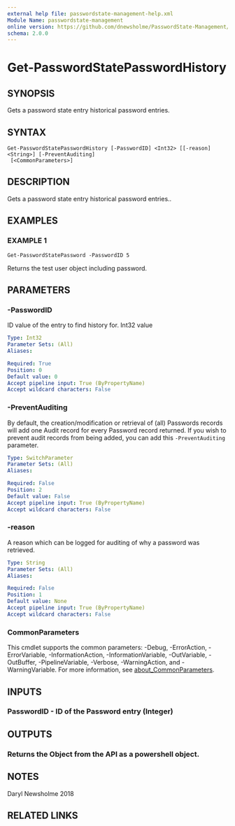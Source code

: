 ```yaml
---
external help file: passwordstate-management-help.xml
Module Name: passwordstate-management
online version: https://github.com/dnewsholme/PasswordState-Management/blob/master/docs/Get-PasswordStatePasswordHistory.md
schema: 2.0.0
---
```


# Get-PasswordStatePasswordHistory

## SYNOPSIS
Gets a password state entry historical password entries.

## SYNTAX

```
Get-PasswordStatePasswordHistory [-PasswordID] <Int32> [[-reason] <String>] [-PreventAuditing]
 [<CommonParameters>]
```

## DESCRIPTION
Gets a password state entry historical password entries..

## EXAMPLES

### EXAMPLE 1
```
Get-PasswordStatePassword -PasswordID 5
```

Returns the test user object including password.

## PARAMETERS

### -PasswordID
ID value of the entry to find history for.
Int32 value

```yaml
Type: Int32
Parameter Sets: (All)
Aliases:

Required: True
Position: 0
Default value: 0
Accept pipeline input: True (ByPropertyName)
Accept wildcard characters: False
```

### -PreventAuditing
By default, the creation/modification or retrieval of (all) Passwords records will add one Audit record for every Password record returned. If you wish to prevent audit records from being added, you can add this `-PreventAuditing` parameter.

```yaml
Type: SwitchParameter
Parameter Sets: (All)
Aliases:

Required: False
Position: 2
Default value: False
Accept pipeline input: True (ByPropertyName)
Accept wildcard characters: False
```

### -reason
A reason which can be logged for auditing of why a password was retrieved.

```yaml
Type: String
Parameter Sets: (All)
Aliases:

Required: False
Position: 1
Default value: None
Accept pipeline input: True (ByPropertyName)
Accept wildcard characters: False
```

### CommonParameters
This cmdlet supports the common parameters: -Debug, -ErrorAction, -ErrorVariable, -InformationAction, -InformationVariable, -OutVariable, -OutBuffer, -PipelineVariable, -Verbose, -WarningAction, and -WarningVariable. For more information, see [about_CommonParameters](http://go.microsoft.com/fwlink/?LinkID=113216).

## INPUTS

### PasswordID - ID of the Password entry (Integer)
## OUTPUTS

### Returns the Object from the API as a powershell object.
## NOTES
Daryl Newsholme 2018

## RELATED LINKS
